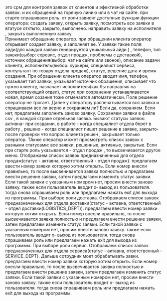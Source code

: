 это срм для контроля заявок от клиентов и эфективной обработки заявок. и их обращений на горячую линию или в чат на сайте. 
при старте спрашиваем роль.  от роли зависят доступные функции.функции оператора: создать  заявку, открыть заявку, посмотреть все заявки в втатусе  отктыто, закрыто, выполнено. направить заявку на исполнителя , закрыть выполненную заявку.  
Принимает обращение оператор.  при обращении клиента оператор открывает создает заявку, и заполняет ее. У заявки такие поля: айди(для каждой заявки генерируется уникальный  айди ) , телефон, тип заявки(выбор: серевис, отдел продаж, проблемы с доставкой), источник обращения(выбор: чат на сайте или звонок), описание задачи клиента, исполнитель(выбор:  курьеры, специалист сервиса, консультант по товару отдела продаж), статус, решение дата и  время создания.  При обращении клиента оператор вводит имя, телефон, указывает  тип заявки, указывает источник обращения, описывает что нужно клиенту, назначает исполнителя(как бы направляя на соответствующий отдел), статус при соэранении устанавливается новая, время созания тоже отмечается автоматически. Поле решение оператор не трогает. Далее у оператору распечатывается вся заявка и спрашиваем все ли верно и сохраняем ли? Если да, сохраняем. Если нет, предлагаем заполнить заново заявку. Сохраняем заявки в файле csv , в каждой строке отдельная заявка.   Бывают статусы заявок: активна- при создании, в работе - когда специалист  отдела берет в работу ,  решено - когда специалист пишет решение в заявке, закрыто-после проверки что вопрос клиента решен , закрывает только оператор. 
ТАкже оператор может просмотреть список заявок с разными статусами:
все заявки, решенные, активные, закрытые. 
Если при старте роль указывается - отдел продаж , то высвечивается другое меню. Отображаем список заявок предназначенных для отдела продаж(статус - актавна, ответственный - отдел продаж). предлагаем ввести номер заявки которую хотим открыть.  Если номер внесли правильно, то после высвечивается заявка полностью и предлагаем внести решение заявки, затем предлагаем изменить статус  заявки.  Если такой заявки с указанным номером нет, просим внести заново заявку.  также если пользователь вводит x- выход из пользователя. тогда снова спрашиваем роль или предлагаем нажать exit для выхода из программы.
При выборе роли доставка. Отображаем список заявок предназначенных для отдела доставки(статус - актавна, ответственный - отдел доставки(LOGISTICS_DEPT)). предлагаем ввести номер заявки которую хотим открыть.  Если номер внесли правильно, то после высвечивается заявка полностью и предлагаем внести решение заявки, затем предлагаем изменить статус  заявки.  Если такой заявки с указанным номером нет, просим внести заново заявку.  также если пользователь вводит x- выход из пользователя. тогда снова спрашиваем роль или предлагаем нажать exit для выхода из программы.
При выборе роли сервис. Отображаем список заявок предназначенных для отдела сервиса(статус - актавна, ответственный - SERVICE_DEPT). Дальше сотрудник моет обрабатывать завки. предлагаем ввести номер заявки которую хотим открыть.  Если номер внесли правильно, то после высвечивается заявка полностью и предлагаем внести решение заявки, затем предлагаем изменить статус  заявки.  Если такой заявки с указанным номером нет, просим внести заново заявку.  также если пользователь вводит x- выход из пользователя. тогда снова спрашиваем роль или предлагаем нажать exit для выхода из программы.
